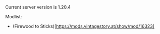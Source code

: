 Current server version is 1.20.4

Modlist:

- (Firewood to Sticks)[https://mods.vintagestory.at/show/mod/16323]
